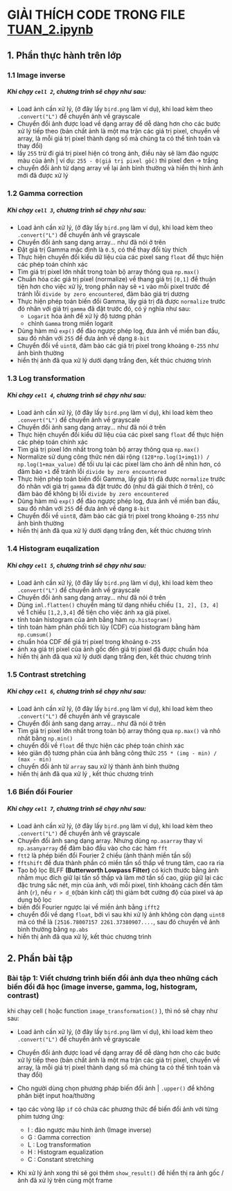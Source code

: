 # GIẢI THÍCH CODE TRONG FILE [TUAN_2.ipynb](./TUAN_2.ipynb)

## 1. Phần thực hành trên lớp

### 1.1 Image inverse

##### Khi chạy `cell 2`, chương trình sẽ chạy như sau:

- Load ảnh cần xử lý, (ở đây lấy `bird.png` làm ví dụ), khi load kèm theo `.convert("L")` để chuyển ảnh về grayscale
- Chuyển đổi ảnh được load về dạng array để dễ dàng hơn cho các bước xử lý tiếp theo (bản chất ảnh là một ma trận các giá trị pixel, chuyển về array, là mỗi giá trị pixel thành dạng số mà chúng ta có thể tính toán và thay đổi)
- lấy `255` trừ đi giá trị pixel hiện có trong ảnh, điều này sẽ làm đảo ngược màu của ảnh | ví dụ: `255 - 0(giá trị pixel gốc)` thì pixel đen -> trắng
- chuyển đổi ảnh từ dạng array về lại ảnh bình thường và hiển thị hình ảnh mới đã được xử lý

### 1.2 Gamma correction

##### Khi chạy `cell 3`, chương trình sẽ chạy như sau:

- Load ảnh cần xử lý, (ở đây lấy `bird.png` làm ví dụ), khi load kèm theo `.convert("L")` để chuyển ảnh về grayscale
- Chuyển đổi ảnh sang dạng array... như đã nói ở trên
- Đặt giá trị Gamma mặc định là `0.5`, có thể thay đổi tùy thích
- Thực hiện chuyển đổi kiểu dữ liệu của các pixel sang `float` để thực hiện các phép toán chính xác
- Tìm giá trị pixel lớn nhất trong toàn bộ array thông qua `np.max()`
- Chuẩn hóa các giá trị pixel (normalize) về thang giá trị `[0,1]` để thuận tiện hơn cho việc xử lý, trong phần này sẽ `+1` vào mỗi pixel trước để tránh lỗi `divide by zero encountered`, đảm bảo giá trị dương
- Thực hiện phép toán biến đổi Gamma, lấy giá trị đã được `normalize` trước đó nhân với giá trị `gamma` đã đặt trước đó, có ý nghĩa như sau:
  - `Logarit` hóa ảnh để xử lý độ tương phản
  - chỉnh `Gamma` trong miền logarit
- Dùng hàm mũ `exp()` để đảo ngược phép log, đưa ảnh về miền ban đầu, sau đó nhân với `255` để đưa ảnh về dạng `8-bit`
- Chuyển đổi về `uint8`, đảm bảo các giá trị pixel trong khoảng `0-255` như ảnh bình thường
- hiển thị ảnh đã qua xử lý dưới dạng trắng đen, kết thúc chương trình

### 1.3 Log transformation

##### Khi chạy `cell 4`, chương trình sẽ chạy như sau:

- Load ảnh cần xử lý, (ở đây lấy `bird.png` làm ví dụ), khi load kèm theo `.convert("L")` để chuyển ảnh về grayscale
- Chuyển đổi ảnh sang dạng array... như đã nói ở trên
- Thực hiện chuyển đổi kiểu dữ liệu của các pixel sang `float` để thực hiện các phép toán chính xác
- Tìm giá trị pixel lớn nhất trong toàn bộ array thông qua `np.max()`
- Normalize sử dụng công thức nén dải rộng `(128*np.log(1+img1)) / np.log(1+max_value)` để tối ưu lại các pixel làm cho ảnh dễ nhìn hơn, có đảm bảo `+1` để tránh lỗi `divide by zero encountered`
- Thực hiện phép toán biến đổi Gamma, lấy giá trị đã được `normalize` trước đó nhân với giá trị `gamma` đã đặt trước đó (như đã giải thích ở trên), có đảm bảo để không bị lỗi `divide by zero encountered`
- Dùng hàm mũ `exp()` để đảo ngược phép log, đưa ảnh về miền ban đầu, sau đó nhân với `255` để đưa ảnh về dạng `8-bit`
- Chuyển đổi về `uint8`, đảm bảo các giá trị pixel trong khoảng `0-255` như ảnh bình thường
- hiển thị ảnh đã qua xử lý dưới dạng trắng đen, kết thúc chương trình

### 1.4 Histogram euqalization

##### Khi chạy `cell 5`, chương trình sẽ chạy như sau:

- Load ảnh cần xử lý, (ở đây lấy `bird.png` làm ví dụ), khi load kèm theo `.convert("L")` để chuyển ảnh về grayscale
- Chuyển đổi ảnh sang dạng array... như đã nói ở trên
- Dùng `iml.flatten()` chuyển mảng từ dạng nhiều chiều `[1, 2], [3, 4]` về 1 chiều `[1,2,3,4]` để tiện cho việc ánh xạ giá pixel.
- tính toán histogram của ảnh bằng hàm `np.histogram()`
- tính toán hàm phân phối tích lũy (CDF) của histogram bằng hàm `np.cumsum()`
- chuẩn hóa CDF để giá trị pixel trong khoảng `0-255`
- ánh xạ giá trị pixel của ảnh gốc đến giá trị pixel đã được chuẩn hóa
- hiển thị ảnh đã qua xử lý dưới dạng trắng đen, kết thúc chương trình

### 1.5 Contrast stretching

##### Khi chạy `cell 6`, chương trình sẽ chạy như sau:

- Load ảnh cần xử lý, (ở đây lấy `bird.png` làm ví dụ), khi load kèm theo `.convert("L")` để chuyển ảnh về grayscale
- Chuyển đổi ảnh sang dạng array... như đã nói ở trên
- Tìm giá trị pixel lớn nhất trong toàn bộ array thông qua `np.max()` và nhỏ nhất bằng `np.min()`
- chuyển đổi về `float` để thực hiện các phép toán chính xác
- kéo giãn độ tương phản của ảnh bằng công thức `255 * (img - min) / (max - min)`
- chuyển đổi ảnh từ `array` sau xử lý thành ảnh bình thường
- hiển thị ảnh đã qua xử lý , kết thúc chương trình

### 1.6 Biến đổi Fourier

##### Khi chạy `cell 7`, chương trình sẽ chạy như sau:

- Load ảnh cần xử lý, (ở đây lấy `bird.png` làm ví dụ), khi load kèm theo `.convert("L")` để chuyển ảnh về grayscale
- Chuyển đổi ảnh sang dạng array. Nhưng dùng `np.asarray` thay vì `np.asanyarray` để đảm bảo đầu vào cho các hàm `fft`
- `ftt2` là phép biến đổi Fourier 2 chiều (ảnh thành miền tần số)
- `fftshift` để đưa thành phần có miền tần số thấp về trung tâm, cao ra rìa
- Tạo bộ lọc BLFF **(Butterworth Lowpass Filter)** có kích thước bằng ảnh nhằm mục đích giữ lại tần số thấp và làm mờ tần số cao, giúp giữ lại các đặc trưng sắc nét, mịn của ảnh, với mỗi pixel, tính khoảng cách đến tâm ảnh (`r`), nếu `r > d_0`(bán kính cắt) thì giảm bớt cường độ của pixel và áp dụng bộ lọc
- biến đổi Fourier ngược lại về miền ảnh bằng `ifft2`
- chuyển đổi về dạng `float`, bởi vì sau khi xử lý ảnh không còn dạng `uint8` mà có thể là `[2516.78007157 2261.37380907....`, sau đó chuyển về ảnh bình thường bằng `np.abs`
- hiển thị ảnh đã qua xử lý, kết thúc chương trình

## 2. Phần bài tập

### Bài tập 1: Viết chương trình biến đổi ảnh dựa theo những cách biến đổi đã học (image inverse, gamma, log, histogram, contrast)

khi chạy cell ( hoặc function `image_transformation()` ), thì nó sẽ chạy như sau:

- Load ảnh cần xử lý, (ở đây lấy `bird.png` làm ví dụ), khi load kèm theo `.convert("L")` để chuyển ảnh về grayscale

- Chuyển đổi ảnh được load về dạng array để dễ dàng hơn cho các bước xử lý tiếp theo (bản chất ảnh là một ma trận các giá trị pixel, chuyển về array, là mỗi giá trị pixel thành dạng số mà chúng ta có thể tính toán và thay đổi)

- Cho người dùng chọn phương pháp biến đổi ảnh | `.upper()` để không phân biệt input hoa/thường

- tạo các vòng lặp `if` có chứa các phương thức để biến đổi ảnh với từng phím tương ứng:

  - I : đảo ngược màu hình ảnh (Image inverse)
  - G : Gamma correction
  - L : Log transformation
  - H : Histogram equalization
  - C : Constant stretching

- Khi xử lý ảnh xong thì sẽ gọi thêm `show_result()` để hiển thị ra ảnh gốc / ảnh đã xử lý trên cùng một frame
